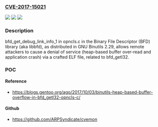 ### [CVE-2017-15021](https://cve.mitre.org/cgi-bin/cvename.cgi?name=CVE-2017-15021)
![](https://img.shields.io/static/v1?label=Product&message=n%2Fa&color=blue)
![](https://img.shields.io/static/v1?label=Version&message=n%2Fa&color=blue)
![](https://img.shields.io/static/v1?label=Vulnerability&message=n%2Fa&color=brighgreen)

### Description

bfd_get_debug_link_info_1 in opncls.c in the Binary File Descriptor (BFD) library (aka libbfd), as distributed in GNU Binutils 2.29, allows remote attackers to cause a denial of service (heap-based buffer over-read and application crash) via a crafted ELF file, related to bfd_getl32.

### POC

#### Reference
- https://blogs.gentoo.org/ago/2017/10/03/binutils-heap-based-buffer-overflow-in-bfd_getl32-opncls-c/

#### Github
- https://github.com/ARPSyndicate/cvemon

